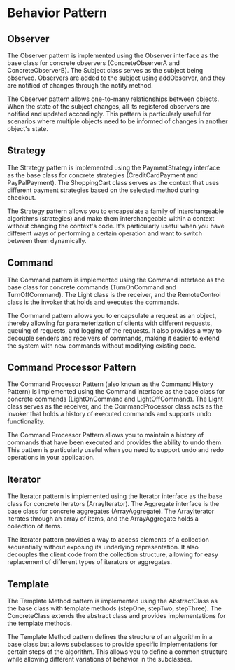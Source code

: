 # Behavior Pattern

## Observer
The Observer pattern is implemented using the Observer interface as the base class for concrete observers (ConcreteObserverA and ConcreteObserverB). The Subject class serves as the subject being observed. Observers are added to the subject using addObserver, and they are notified of changes through the notify method.

The Observer pattern allows one-to-many relationships between objects. When the state of the subject changes, all its registered observers are notified and updated accordingly. This pattern is particularly useful for scenarios where multiple objects need to be informed of changes in another object's state.

## Strategy
The Strategy pattern is implemented using the PaymentStrategy interface as the base class for concrete strategies (CreditCardPayment and PayPalPayment). The ShoppingCart class serves as the context that uses different payment strategies based on the selected method during checkout.

The Strategy pattern allows you to encapsulate a family of interchangeable algorithms (strategies) and make them interchangeable within a context without changing the context's code. It's particularly useful when you have different ways of performing a certain operation and want to switch between them dynamically.

## Command
The Command pattern is implemented using the Command interface as the base class for concrete commands (TurnOnCommand and TurnOffCommand). The Light class is the receiver, and the RemoteControl class is the invoker that holds and executes the commands.

The Command pattern allows you to encapsulate a request as an object, thereby allowing for parameterization of clients with different requests, queuing of requests, and logging of the requests. It also provides a way to decouple senders and receivers of commands, making it easier to extend the system with new commands without modifying existing code.

## Command Processor Pattern
The Command Processor Pattern (also known as the Command History Pattern) is implemented using the Command interface as the base class for concrete commands (LightOnCommand and LightOffCommand). The Light class serves as the receiver, and the CommandProcessor class acts as the invoker that holds a history of executed commands and supports undo functionality.

The Command Processor Pattern allows you to maintain a history of commands that have been executed and provides the ability to undo them. This pattern is particularly useful when you need to support undo and redo operations in your application.

## Iterator
The Iterator pattern is implemented using the Iterator interface as the base class for concrete iterators (ArrayIterator). The Aggregate interface is the base class for concrete aggregates (ArrayAggregate). The ArrayIterator iterates through an array of items, and the ArrayAggregate holds a collection of items.

The Iterator pattern provides a way to access elements of a collection sequentially without exposing its underlying representation. It also decouples the client code from the collection structure, allowing for easy replacement of different types of iterators or aggregates.

## Template
The Template Method pattern is implemented using the AbstractClass as the base class with template methods (stepOne, stepTwo, stepThree). The ConcreteClass extends the abstract class and provides implementations for the template methods.

The Template Method pattern defines the structure of an algorithm in a base class but allows subclasses to provide specific implementations for certain steps of the algorithm. This allows you to define a common structure while allowing different variations of behavior in the subclasses.